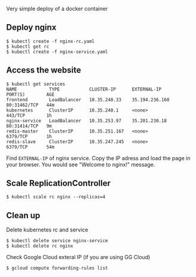 Very simple deploy of a docker container

## Deploy nginx
```
$ kubectl create -f nginx-rc.yaml
$ kubectl get rc
$ kubectl create -f nginx-service.yaml
```

## Access the website
```
$ kubectl get services
NAME            TYPE           CLUSTER-IP      EXTERNAL-IP      PORT(S)        AGE
frontend        LoadBalancer   10.35.240.33    35.194.236.160   80:31462/TCP   44m
kubernetes      ClusterIP      10.35.240.1     <none>           443/TCP        1h
nginx-service   LoadBalancer   10.35.253.97    35.201.230.18    80:31414/TCP   9m
redis-master    ClusterIP      10.35.251.167   <none>           6379/TCP       1h
redis-slave     ClusterIP      10.35.247.245   <none>           6379/TCP       54m
```

Find `EXTERNAL-IP` of nginx service. Copy the IP adress and load the page in your browser. You would see "Welcome to nginx!" message.

## Scale ReplicationController

```
$ kubectl scale rc nginx --replicas=4
```

## Clean up
Delete kubernetes rc and service
```
$ kubectl delete service nginx-service
$ kubectl delete rc nginx
```

Check Google Cloud exteral IP (if you are using GG Cloud)
```
$ gcloud compute forwarding-rules list
```